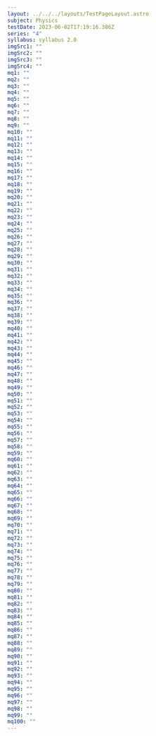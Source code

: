```yaml
---
layout: ../../../layouts/TestPageLayout.astro
subject: Physics
testDate: 2023-06-02T17:19:16.386Z
series: "4"
syllabus: syllabus 2.0
imgSrc1: ""
imgSrc2: ""
imgSrc3: ""
imgSrc4: ""
mq1: ""
mq2: ""
mq3: ""
mq4: ""
mq5: ""
mq6: ""
mq7: ""
mq8: ""
mq9: ""
mq10: ""
mq11: ""
mq12: ""
mq13: ""
mq14: ""
mq15: ""
mq16: ""
mq17: ""
mq18: ""
mq19: ""
mq20: ""
mq21: ""
mq22: ""
mq23: ""
mq24: ""
mq25: ""
mq26: ""
mq27: ""
mq28: ""
mq29: ""
mq30: ""
mq31: ""
mq32: ""
mq33: ""
mq34: ""
mq35: ""
mq36: ""
mq37: ""
mq38: ""
mq39: ""
mq40: ""
mq41: ""
mq42: ""
mq43: ""
mq44: ""
mq45: ""
mq46: ""
mq47: ""
mq48: ""
mq49: ""
mq50: ""
mq51: ""
mq52: ""
mq53: ""
mq54: ""
mq55: ""
mq56: ""
mq57: ""
mq58: ""
mq59: ""
mq60: ""
mq61: ""
mq62: ""
mq63: ""
mq64: ""
mq65: ""
mq66: ""
mq67: ""
mq68: ""
mq69: ""
mq70: ""
mq71: ""
mq72: ""
mq73: ""
mq74: ""
mq75: ""
mq76: ""
mq77: ""
mq78: ""
mq79: ""
mq80: ""
mq81: ""
mq82: ""
mq83: ""
mq84: ""
mq85: ""
mq86: ""
mq87: ""
mq88: ""
mq89: ""
mq90: ""
mq91: ""
mq92: ""
mq93: ""
mq94: ""
mq95: ""
mq96: ""
mq97: ""
mq98: ""
mq99: ""
mq100: ""
---
```

